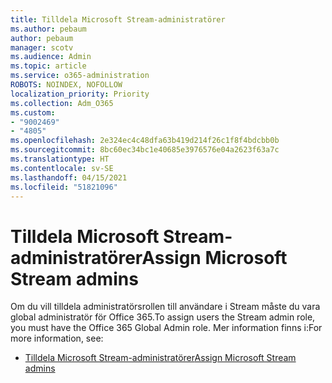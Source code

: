 ```yaml
---
title: Tilldela Microsoft Stream-administratörer
ms.author: pebaum
author: pebaum
manager: scotv
ms.audience: Admin
ms.topic: article
ms.service: o365-administration
ROBOTS: NOINDEX, NOFOLLOW
localization_priority: Priority
ms.collection: Adm_O365
ms.custom:
- "9002469"
- "4805"
ms.openlocfilehash: 2e324ec4c48dfa63b419d214f26c1f8f4bdcbb0b
ms.sourcegitcommit: 8bc60ec34bc1e40685e3976576e04a2623f63a7c
ms.translationtype: HT
ms.contentlocale: sv-SE
ms.lasthandoff: 04/15/2021
ms.locfileid: "51821096"
---
```

# <a name="assign-microsoft-stream-admins"></a><span data-ttu-id="4e4bd-102">Tilldela Microsoft Stream-administratörer</span><span class="sxs-lookup"><span data-stu-id="4e4bd-102">Assign Microsoft Stream admins</span></span>

<span data-ttu-id="4e4bd-103">Om du vill tilldela administratörsrollen till användare i Stream måste du vara global administratör för Office 365.</span><span class="sxs-lookup"><span data-stu-id="4e4bd-103">To assign users the Stream admin role, you must have the Office 365 Global Admin role.</span></span> <span data-ttu-id="4e4bd-104">Mer information finns i:</span><span class="sxs-lookup"><span data-stu-id="4e4bd-104">For more information, see:</span></span>

- [<span data-ttu-id="4e4bd-105">Tilldela Microsoft Stream-administratörer</span><span class="sxs-lookup"><span data-stu-id="4e4bd-105">Assign Microsoft Stream admins</span></span>](https://docs.microsoft.com/stream/assign-administrator-user-role)
